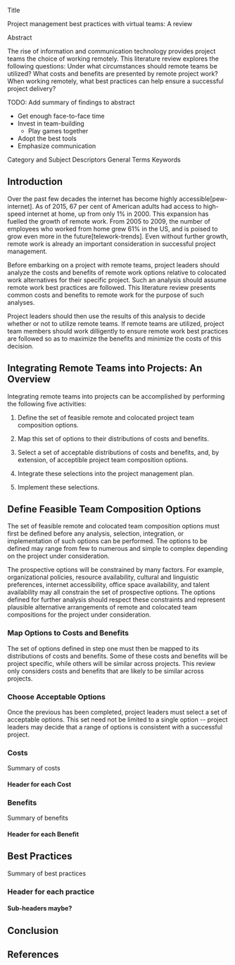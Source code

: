 Title

Project management best practices with virtual teams: A review

Abstract

The rise of information and communication technology provides project teams the choice of working remotely. This literature review explores the following questions: Under what circumstances should remote teams be utilized? What costs and benefits are presented by remote project work? When working remotely, what best practices can help ensure a successful project delivery?

TODO: Add summary of findings to abstract

 - Get enough face-to-face time
 - Invest in team-building
   - Play games together
 - Adopt the best tools
 - Emphasize communication

Category and Subject Descriptors
General Terms
Keywords

## Introduction

Over the past few decades the internet has become highly accessible[pew-internet]. As of 2015, 67 per cent of American adults had access to high-speed internet at home, up from only 1% in 2000. This expansion has fuelled the growth of remote work. From 2005 to 2009, the number of employees who worked from home grew 61% in the US, and is poised to grow even more in the future[telework-trends]. Even without further growth, remote work is already an important consideration in successful project management.

Before embarking on a project with remote teams, project leaders should analyze the costs and benefits of remote work options relative to colocated work alternatives for their specific project. Such an analysis should assume remote work best practices are followed. This literature review presents common costs and benefits to remote work for the purpose of such analyses.

Project leaders should then use the results of this analysis to decide whether or not to utilize remote teams. If remote teams are utilized, project team members should work dilligently to ensure remote work best practices are followed so as to maximize the benefits and minimize the costs of this decision.

## Integrating Remote Teams into Projects: An Overview

Integrating remote teams into projects can be accomplished by performing the following five activities:

  1. Define the set of feasible remote and colocated project team composition options. 

  2. Map this set of options to their distributions of costs and benefits.

  3. Select a set of acceptable distributions of costs and benefits, and, by extension, of acceptible project team composition options.

  4. Integrate these selections into the project management plan.

  5. Implement these selections.

## Define Feasible Team Composition Options

The set of feasible remote and colocated team composition options must first be defined before any analysis, selection, integration, or implementation of such options can be performed. The options to be defined may range from few to numerous and simple to complex depending on the project under consideration. 

The prospective options will be constrained by many factors. For example, organizational policies, resource availability, cultural and linguistic preferences, internet accessibility, office space availability, and talent availability may all constrain the set of prospective options. The options defined for further analysis should respect these constraints and represent plausible alternative arrangements of remote and colocated team compositions for the project under consideration. 

### Map Options to Costs and Benefits

The set of options defined in step one must then be mapped to its distributions of costs and benefits. Some of these costs and benefits will be project specific, while others will be similar across projects. This review only considers costs and benefits that are likely to be similar across projects.

### Choose Acceptable Options

Once the previous has been completed, project leaders must select a set of acceptable options. This set need not be limited to a single option -- project leaders may decide that a range of options is consistent with a successful project. 

### Costs

Summary of costs

#### Header for each Cost

### Benefits

Summary of benefits

#### Header for each Benefit

## Best Practices

Summary of best practices

### Header for each practice
#### Sub-headers maybe?

## Conclusion

## References
